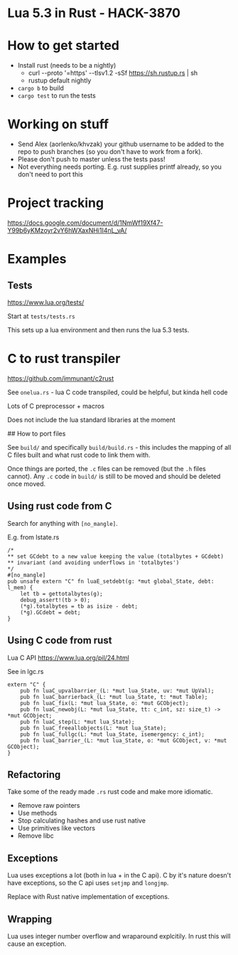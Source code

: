 # Lua 5.3 in Rust - HACK-3870

# How to get started

  * Install rust (needs to be a nightly)
    * curl --proto '=https' --tlsv1.2 -sSf https://sh.rustup.rs | sh
    * rustup default nightly
  * `cargo b` to build
  * `cargo test` to run the tests

# Working on stuff

 * Send Alex (aorlenko/khvzak) your github username to be added to the repo to push branches (so you don't have to work from a fork).
 * Please don't push to master unless the tests pass!
 * Not everything needs porting. E.g. rust supplies printf already, so you don't need to port this

# Project tracking

  https://docs.google.com/document/d/1NmWf19Xf47-Y99b6yKMzoyr2vY6hWXaxNHi1I4nL_vA/


# Examples

## Tests

https://www.lua.org/tests/

Start at `tests/tests.rs`

This sets up a lua environment and then runs the lua 5.3 tests.

# C to rust transpiler

https://github.com/immunant/c2rust

See `onelua.rs` - lua C code transpiled, could be helpful, but kinda hell code

Lots of C preprocessor + macros

Does not include the lua standard libraries at the moment

## How to port files

See `build/` and specifically `build/build.rs` - this includes the mapping of all C files built and what rust code to link them with.

Once things are ported, the `.c` files can be removed (but the `.h` files cannot). Any `.c` code in `build/` is still to be moved and should be deleted once moved.

## Using rust code from C

Search for anything with `[no_mangle]`.

E.g. from lstate.rs

    /*
    ** set GCdebt to a new value keeping the value (totalbytes + GCdebt)
    ** invariant (and avoiding underflows in 'totalbytes')
    */
    #[no_mangle]
    pub unsafe extern "C" fn luaE_setdebt(g: *mut global_State, debt: l_mem) {
        let tb = gettotalbytes(g);
        debug_assert!(tb > 0);
        (*g).totalbytes = tb as isize - debt;
        (*g).GCdebt = debt;
    }

## Using C code from rust

Lua C API https://www.lua.org/pil/24.html

See in lgc.rs

    extern "C" {
        pub fn luaC_upvalbarrier_(L: *mut lua_State, uv: *mut UpVal);
        pub fn luaC_barrierback_(L: *mut lua_State, t: *mut Table);
        pub fn luaC_fix(L: *mut lua_State, o: *mut GCObject);
        pub fn luaC_newobj(L: *mut lua_State, tt: c_int, sz: size_t) -> *mut GCObject;
        pub fn luaC_step(L: *mut lua_State);
        pub fn luaC_freeallobjects(L: *mut lua_State);
        pub fn luaC_fullgc(L: *mut lua_State, isemergency: c_int);
        pub fn luaC_barrier_(L: *mut lua_State, o: *mut GCObject, v: *mut GCObject);
    }

## Refactoring

Take some of the ready made `.rs` rust code and make more idiomatic.

  * Remove raw pointers
  * Use methods
  * Stop calculating hashes and use rust native
  * Use primitives like vectors
  * Remove libc

## Exceptions

Lua uses exceptions a lot (both in lua + in the C api). C by it's nature doesn't have exceptions, so the C api uses `setjmp` and `longjmp`.

Replace with Rust native implementation of exceptions.

## Wrapping

Lua uses integer number overflow and wraparound explcitily. In rust this will cause an exception.

